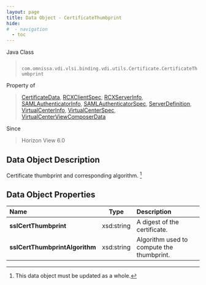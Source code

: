 ```yaml
---
layout: page
title: Data Object - CertificateThumbprint
hide:
#  - navigation
  - toc
---
```






Java Class
> ` com.omnissa.vdi.vlsi.binding.vdi.utils.Certificate.CertificateThumbprint`

Property of
> [CertificateData](vdi.utils.Certificate.CertificateData.md#field_detail), [RCXClientSpec](vdi.infrastructure.RCX.RCXClientSpec.md#field_detail), [RCXServerInfo](vdi.infrastructure.RCX.RCXServerInfo.md#field_detail), [SAMLAuthenticatorInfo](vdi.infrastructure.SAMLAuthenticator.SAMLAuthenticatorInfo.md#field_detail), [SAMLAuthenticatorSpec](vdi.infrastructure.SAMLAuthenticator.SAMLAuthenticatorSpec.md#field_detail), [ServerDefinition](vdi.utils.Certificate.ServerDefinition.md#field_detail), [VirtualCenterInfo](vdi.infrastructure.VirtualCenter.VirtualCenterInfo.md#field_detail), [VirtualCenterSpec](vdi.infrastructure.VirtualCenter.VirtualCenterSpec.md#field_detail), [VirtualCenterViewComposerData](vdi.infrastructure.VirtualCenter.ViewComposerData.md#field_detail)

Since
> Horizon View 6.0


## Data Object Description

Certificate thumbprint and corresponding algorithm.
 [^167]



## Data Object Properties

 Name | Type | Description
:---|:---:|:---
**sslCertThumbprint**|  xsd:string|  A digest of the certificate.
**sslCertThumbprintAlgorithm**|  xsd:string|  Algorithm used to compute the thumbprint.


 


[^167]: This data object must be updated as a whole.